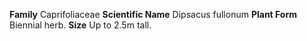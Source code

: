  **Family** Caprifoliaceae **Scientific Name** Dipsacus fullonum **Plant Form** Biennial herb. **Size** Up to 2.5m tall.